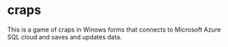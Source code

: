 # craps
This is a game of craps in Winows forms that connects to Microsoft Azure SQL cloud and saves and updates data.
